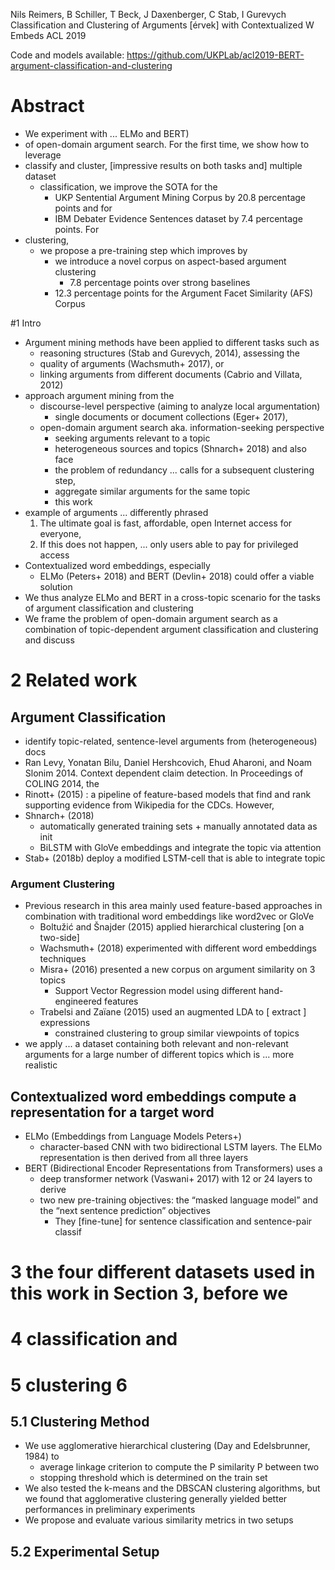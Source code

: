 Nils Reimers, B Schiller, T Beck, J Daxenberger, C Stab, I Gurevych
Classification and Clustering of Arguments [érvek] with Contextualized W Embeds
ACL 2019

Code and models available:
https://github.com/UKPLab/acl2019-BERT-argument-classification-and-clustering

# Abstract

* We experiment with ... ELMo and BERT)
* of open-domain argument search. For the first time, we show how to leverage
* classify and cluster, [impressive results on both tasks and] multiple dataset
  * classification, we improve the SOTA for the
    * UKP Sentential Argument Mining Corpus by 20.8 percentage points and for
    * IBM Debater Evidence Sentences dataset by 7.4 percentage points.  For
* clustering,
  * we propose a pre-training step which improves by
    * we introduce a novel corpus on aspect-based argument clustering
      * 7.8 percentage points over strong baselines
    * 12.3 percentage points for the Argument Facet Similarity (AFS) Corpus

#1 Intro

* Argument mining methods have been applied to different tasks such as
  * reasoning structures (Stab and Gurevych, 2014), assessing the
  * quality of arguments (Wachsmuth+ 2017), or
  * linking arguments from different documents (Cabrio and Villata, 2012)
* approach argument mining from the
  * discourse-level perspective (aiming to analyze local argumentation)
    * single documents or document collections (Eger+ 2017),
  * open-domain argument search aka. information-seeking perspective
    * seeking arguments relevant to a topic
    * heterogeneous sources and topics (Shnarch+ 2018) and also face
    * the problem of redundancy ...  calls for a subsequent clustering step,
    * aggregate similar arguments for the same topic
    * this work
* example of arguments ...  differently phrased
  1. The ultimate goal is fast, affordable, open Internet access for everyone,
  2. If this does not happen, ... only users able to pay for privileged access
* Contextualized word embeddings, especially
  * ELMo (Peters+ 2018) and BERT (Devlin+ 2018) could offer a viable solution
* We thus analyze ELMo and BERT in a cross-topic scenario for the tasks of
  argument classification and clustering
* We frame the problem of open-domain argument search as a combination of
  topic-dependent argument classification and clustering and discuss

# 2 Related work

## Argument Classification

* identify topic-related, sentence-level arguments from (heterogeneous) docs
* Ran Levy, Yonatan Bilu, Daniel Hershcovich, Ehud Aharoni, and Noam Slonim
  2014. Context dependent claim detection. In Proceedings of COLING 2014, the
* Rinott+ (2015) : a pipeline of feature-based models that
  find and rank supporting evidence from Wikipedia for the CDCs. However,
* Shnarch+ (2018)
  * automatically generated training sets + manually annotated data as init
  * BiLSTM with GloVe embeddings and integrate the topic via attention
* Stab+ (2018b) deploy a modified LSTM-cell that is able to integrate topic

### Argument Clustering

* Previous research in this area mainly used feature-based approaches in
  combination with traditional word embeddings like word2vec or GloVe
  * Boltužić and Šnajder (2015) applied hierarchical clustering [on a two-side]
  * Wachsmuth+ (2018) experimented with different word embeddings techniques
  * Misra+ (2016) presented a new corpus on argument similarity on 3 topics
    * Support Vector Regression model using different hand-engineered features
  * Trabelsi and Zaı̈ane (2015) used an augmented LDA to [ extract ] expressions
    * constrained clustering to group similar viewpoints of topics
* we apply ... a dataset containing both relevant and non-relevant arguments
  for a large number of different topics which is ... more realistic

## Contextualized word embeddings compute a representation for a target word

* ELMo (Embeddings from Language Models Peters+)
  * character-based CNN with two bidirectional LSTM layers. The ELMo
    representation is then derived from all three layers
* BERT (Bidirectional Encoder Representations from Transformers) uses a
  * deep transformer network (Vaswani+ 2017) with 12 or 24 layers to derive
  * two new pre-training objectives:
    the “masked language model” and the “next sentence prediction” objectives
    * They [fine-tune] for sentence classification and sentence-pair classif

# 3 the four different datasets used in this work in Section 3, before we

# 4 classification and

# 5 clustering 6

## 5.1 Clustering Method

* We use agglomerative hierarchical clustering (Day and Edelsbrunner, 1984) to
  * average linkage criterion to compute the P similarity P between two
  * stopping threshold which is determined on the train set
* We also tested the k-means and the DBSCAN clustering algorithms, but we found
  that agglomerative clustering generally yielded better performances in
  preliminary experiments
* We propose and evaluate various similarity metrics in two setups

## 5.2 Experimental Setup
